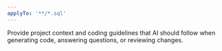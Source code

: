 ```yaml
---
applyTo: '**/*.sql'
---
```

Provide project context and coding guidelines that AI should follow when generating code, answering questions, or reviewing changes.


